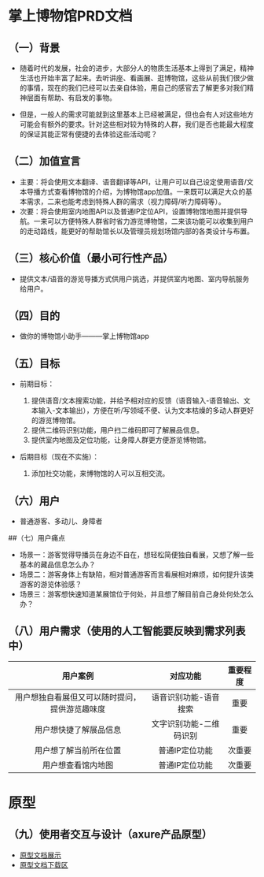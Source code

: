 # 掌上博物馆PRD文档
## （一）背景

- 随着时代的发展，社会的进步，大部分人的物质生活基本上得到了满足，精神生活也开始丰富了起来。去听讲座、看画展、逛博物馆，这些从前我们很少做的事情，现在的我们已经可以去亲自体验，用自己的感官去了解更多对我们精神层面有帮助、有启发的事物。

- 但是，一般人的需求可能就到这里基本上已经被满足，但也会有人对这些地方可能会有额外的要求。针对这些相对较为特殊的人群，我们是否也能最大程度的保证其能正常有便捷的去体验这些活动呢？

## （二）加值宣言

- 主要：将会使用文本翻译、语音翻译等API，让用户可以自己设定使用语音/文本导播方式查看博物馆的介绍，为博物馆app加值。一来既可以满足大众的基本需求，二来也能考虑到特殊人群的需求（视力障碍/听力障碍等）。
- 次要：将会使用室内地图API以及普通IP定位API，设置博物馆地图并提供导航。一来可以方便特殊人群省时省力游览博物馆，二来该功能可以收集到用户的走动路线，能更好的帮助馆长以及管理员规划场馆内部的各类设计与布置。

## （三）核心价值（最小可行性产品）

- 提供文本/语音的游览导播方式供用户挑选，并提供室内地图、室内导航服务给用户。

## （四）目的

- 做你的博物馆小助手———掌上博物馆app

## （五）目标
- 前期目标：
  1. 提供语音/文本搜索功能，并给予相对应的反馈（语音输入-语音输出、文本输入-文本输出），方便在听/写领域不便、认为文本枯燥的多动人群更好的游览博物馆。
  2. 提供二维码识别功能，用户扫二维码即可了解展品信息。
  3. 提供室内地图及定位功能，让身障人群更方便游览博物馆。

- 后期目标（现在不实施）：
  1. 添加社交功能，来博物馆的人可以互相交流。

## （六）用户
- 普通游客、多动儿、身障者

##（七）用户痛点
- 场景一：游客觉得导播员在身边不自在，想轻松简便独自看展，又想了解一些基本的藏品信息怎么办？
- 场景二：游客身体上有缺陷，相对普通游客而言看展相对麻烦，如何提升该类游客的游览体验感？
- 场景三：游客想快速知道某展馆位于何处，并且想了解目前自己身处何处怎么办？

## （八）用户需求（使用的人工智能要反映到需求列表中）

| 用户案例 | 对应功能 | 重要程度 |
:---:|:---:|:---:|
| 用户想独自看展但又可以随时提问，提供游览趣味度 | 语音识别功能-语音搜索 | 重要 |
| 用户想快捷了解展品信息 | 文字识别功能-二维码识别 | 重要 |
| 用户想了解当前所在位置 | 普通IP定位功能 | 次重要 |
| 用户想查看馆内地图 | 普通IP定位功能 | 次重要 |

# 原型
## （九）使用者交互与设计（axure产品原型）
- [原型文档展示](https://pl728329.github.io/museum_axure/#g=1&p=%E4%BA%A7%E5%93%81%E7%BB%93%E6%9E%84%E5%9B%BE)
- [原型文档下载区](https://github.com/PL728329/museum_axure)
